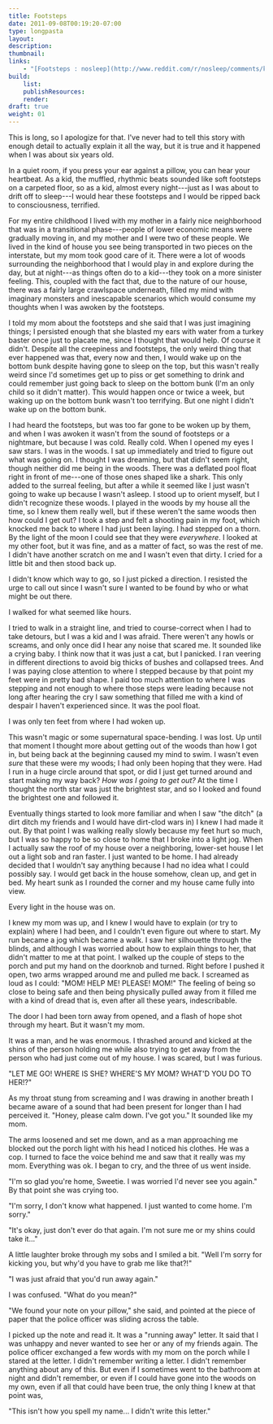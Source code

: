 ```yaml
---
title: Footsteps
date: 2011-09-08T00:19:20-07:00
type: longpasta
layout:
description:
thumbnail:
links:
    - "[Footsteps : nosleep](http://www.reddit.com/r/nosleep/comments/k8ktr/footsteps/)"
build:
    list:
    publishResources:
    render:
draft: true
weight: 01
---
```


<section>

This is long, so I apologize for that. I've never had to tell this story with enough detail to actually explain it all the way, but it is true and it happened when I was about six years old.

In a quiet room, if you press your ear against a pillow, you can hear your heartbeat. As a kid, the muffled, rhythmic beats sounded like soft footsteps on a carpeted floor, so as a kid, almost every night---just as I was about to drift off to sleep---I would hear these footsteps and I would be ripped back to consciousness, terrified.

For my entire childhood I lived with my mother in a fairly nice neighborhood that was in a transitional phase---people of lower economic means were gradually moving in, and my mother and I were two of these people. We lived in the kind of house you see being transported in two pieces on the interstate, but my mom took good care of it. There were a lot of woods surrounding the neighborhood that I would play in and explore during the day, but at night---as things often do to a kid---they took on a more sinister feeling. This, coupled with the fact that, due to the nature of our house, there was a fairly large crawlspace underneath, filled my mind with imaginary monsters and inescapable scenarios which would consume my thoughts when I was awoken by the footsteps.

I told my mom about the footsteps and she said that I was just imagining things; I persisted enough that she blasted my ears with water from a turkey baster once just to placate me, since I thought that would help. Of course it didn't. Despite all the creepiness and footsteps, the only weird thing that ever happened was that, every now and then, I would wake up on the bottom bunk despite having gone to sleep on the top, but this wasn't really weird since I'd sometimes get up to piss or get something to drink and could remember just going back to sleep on the bottom bunk (I'm an only child so it didn't matter). This would happen once or twice a week, but waking up on the bottom bunk wasn't too terrifying. But one night I didn't wake up on the bottom bunk.

I had heard the footsteps, but was too far gone to be woken up by them, and when I was awoken it wasn't from the sound of footsteps or a nightmare, but because I was cold. Really cold. When I opened my eyes I saw stars. I was in the woods. I sat up immediately and tried to figure out what was going on. I thought I was dreaming, but that didn't seem right, though neither did me being in the woods. There was a deflated pool float right in front of me---one of those ones shaped like a shark. This only added to the surreal feeling, but after a while it seemed like I just wasn't going to wake up because I wasn't asleep. I stood up to orient myself, but I didn't recognize these woods. I played in the woods by my house all the time, so I knew them really well, but if these weren't the same woods then how could I get out? I took a step and felt a shooting pain in my foot, which knocked me back to where I had just been laying. I had stepped on a thorn. By the light of the moon I could see that they were *everywhere*. I looked at my other foot, but it was fine, and as a matter of fact, so was the rest of me. I didn't have another scratch on me and I wasn't even that dirty. I cried for a little bit and then stood back up.

I didn't know which way to go, so I just picked a direction. I resisted the urge to call out since I wasn't sure I wanted to be found by who or what might be out there.

I walked for what seemed like hours.

I tried to walk in a straight line, and tried to course-correct when I had to take detours, but I was a kid and I was afraid. There weren't any howls or screams, and only once did I hear any noise that scared me. It sounded like a crying baby. I think now that it was just a cat, but I panicked. I ran veering in different directions to avoid big thicks of bushes and collapsed trees. And I was paying close attention to where I stepped because by that point my feet were in pretty bad shape. I paid too much attention to where I was stepping and not enough to where those steps were leading because not long after hearing the cry I saw something that filled me with a kind of despair I haven't experienced since. It was the pool float.

I was only ten feet from where I had woken up.

This wasn't magic or some supernatural space-bending. I was lost. Up until that moment I thought more about getting out of the woods than how I got in, but being back at the beginning caused my mind to swim. I wasn't even *sure* that these were my woods; I had only been hoping that they were. Had I run in a huge circle around that spot, or did I just get turned around and start making my way back? *How was I going to get out?* At the time I thought the north star was just the brightest star, and so I looked and found the brightest one and followed it.

Eventually things started to look more familiar and when I saw "the ditch" (a dirt ditch my friends and I would have dirt-clod wars in) I knew I had made it out. By that point I was walking really slowly because my feet hurt so much, but I was so happy to be so close to home that I broke into a light jog. When I actually saw the roof of my house over a neighboring, lower-set house I let out a light sob and ran faster. I just wanted to be home. I had already decided that I wouldn't say anything because I had no idea what I could possibly say. I would get back in the house somehow, clean up, and get in bed. My heart sunk as I rounded the corner and my house came fully into view.

Every light in the house was on.

I knew my mom was up, and I knew I would have to explain (or try to explain) where I had been, and I couldn't even figure out where to start. My run became a jog which became a walk. I saw her silhouette through the blinds, and although I was worried about how to explain things to her, that didn't matter to me at that point. I walked up the couple of steps to the porch and put my hand on the doorknob and turned. Right before I pushed it open, two arms wrapped around me and pulled me back. I screamed as loud as I could: "MOM! HELP ME! PLEASE! MOM!" The feeling of being so close to being safe and then being physically pulled away from it filled me with a kind of dread that is, even after all these years, indescribable.

The door I had been torn away from opened, and a flash of hope shot through my heart. But it wasn't my mom.

It was a man, and he was enormous. I thrashed around and kicked at the shins of the person holding me while also trying to get away from the person who had just come out of my house. I was scared, but I was furious.

"LET ME GO! WHERE IS SHE? WHERE'S MY MOM? WHAT'D YOU DO TO HER!?"

As my throat stung from screaming and I was drawing in another breath I became aware of a sound that had been present for longer than I had perceived it. "Honey, please calm down. I've got you." It sounded like my mom.

The arms loosened and set me down, and as a man approaching me blocked out the porch light with his head I noticed his clothes. He was a cop. I turned to face the voice behind me and saw that it really was my mom. Everything was ok. I began to cry, and the three of us went inside.

"I'm so glad you're home, Sweetie. I was worried I'd never see you again." By that point she was crying too.

"I'm sorry, I don't know what happened. I just wanted to come home. I'm sorry."

"It's okay, just don't ever do that again. I'm not sure me or my shins could take it..."

A little laughter broke through my sobs and I smiled a bit. "Well I'm sorry for kicking you, but why'd you have to grab me like that?!"

"I was just afraid that you'd run away again."

I was confused. "What do you mean?"

"We found your note on your pillow," she said, and pointed at the piece of paper that the police officer was sliding across the table.

I picked up the note and read it. It was a "running away" letter. It said that I was unhappy and never wanted to see her or any of my friends again. The police officer exchanged a few words with my mom on the porch while I stared at the letter. I didn't remember writing a letter. I didn't remember anything about any of this. But even if I sometimes went to the bathroom at night and didn't remember, or even if I could have gone into the woods on my own, even if all that could have been true, the only thing I knew at that point was,

"This isn't how you spell my name... I didn't write this letter."

</section>
